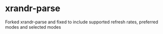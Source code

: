 # xrandr-parse
Forked xrandr-parse and fixed to include supported refresh rates, preferred modes and selected modes

